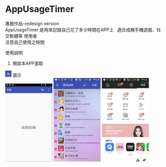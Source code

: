 # AppUsageTimer  
專題作品-redesign version  
AppUsageTimer 是用來記錄自己花了多少時間在APP上  
適合成癮手機遊戲、社交軟體等 使用者  
注意自己使用之時間  

使用說明  
1.  開啟本APP選取

<img src="https://raw.githubusercontent.com/Derrick567/AppUsageTimer/master/images/003.png" width="20px" height="20px">
圖示


<div>
<img src="https://raw.githubusercontent.com/Derrick567/AppUsageTimer/master/images/002.png" width="30%" height="30%">
  <img src="https://raw.githubusercontent.com/Derrick567/AppUsageTimer/master/images/img3.jpg" width="30%" height="30%">
   <img src="https://raw.githubusercontent.com/Derrick567/AppUsageTimer/master/images/img1.jpg" width="30%" height="30%">
   
</div>

